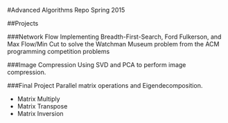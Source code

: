 #Advanced Algorithms Repo Spring 2015

##Projects

###Network Flow
Implementing Breadth-First-Search, Ford Fulkerson, and Max Flow/Min Cut to
solve the Watchman Museum problem from the ACM programming competition problems

###Image Compression
Using SVD and PCA to perform image compression.

###Final Project
Parallel matrix operations and Eigendecomposition.
- Matrix Multiply
- Matrix Transpose
- Matrix Inversion
